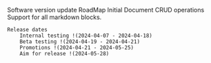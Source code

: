 Software version update
	RoadMap
		Initial Document
		CRUD operations
		Support for all markdown blocks.

	Release dates
		Internal testing !(2024-04-07 - 2024-04-18) 
		Beta testing !(2024-04-19 - 2024-04-21) 
		Promotions !(2024-04-21 - 2024-05-25) 
		Aim for release !(2024-05-28) 
	